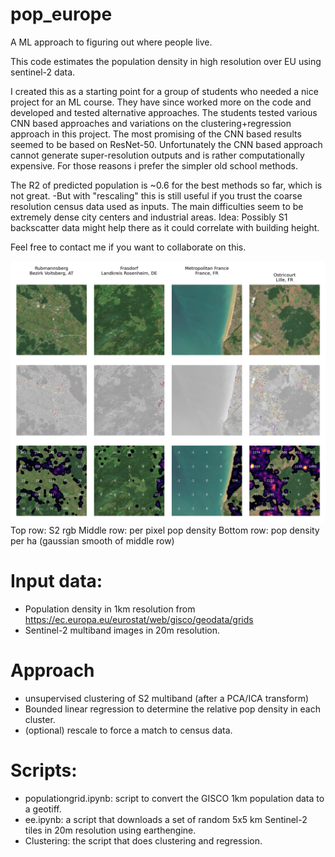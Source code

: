 # pop_europe
A ML approach to figuring out where people live.


This code estimates the population density in high resolution over EU using sentinel-2 data. 


I created this as a starting point for a group of students who needed a nice project for an ML course. They have since worked more on the code and developed and tested alternative approaches. The students tested various CNN based approaches and variations on the clustering+regression approach in this project. The most promising of the CNN based results seemed to be based on ResNet-50. Unfortunately the CNN based approach cannot generate super-resolution outputs and is rather computationally expensive. For those reasons i prefer the simpler old school methods. 

The R2 of predicted population is ~0.6 for the best methods so far, which is not great. -But with "rescaling" this is still useful if you trust the coarse resolution census data used as inputs. The main difficulties seem to be extremely dense city centers and industrial areas. Idea: Possibly S1 backscatter data might help there as it could correlate with building height.



Feel free to contact me if you want to collaborate on this. 


![Result](figures/population_estimates.png)
Top row: S2 rgb
Middle row: per pixel pop density
Bottom row: pop density per ha (gaussian smooth of middle row)


# Input data: 
* Population density in 1km resolution from https://ec.europa.eu/eurostat/web/gisco/geodata/grids
* Sentinel-2 multiband images in 20m resolution.


# Approach
* unsupervised clustering of S2 multiband (after a PCA/ICA transform)
* Bounded linear regression to determine the relative pop density in each cluster.
* (optional) rescale to force a match to census data.


# Scripts: 
* populationgrid.ipynb: script to convert the GISCO 1km population data to a geotiff.
* ee.ipynb: a script that downloads a set of random 5x5 km Sentinel-2 tiles in 20m resolution using earthengine. 
* Clustering: the script that does clustering and regression. 






